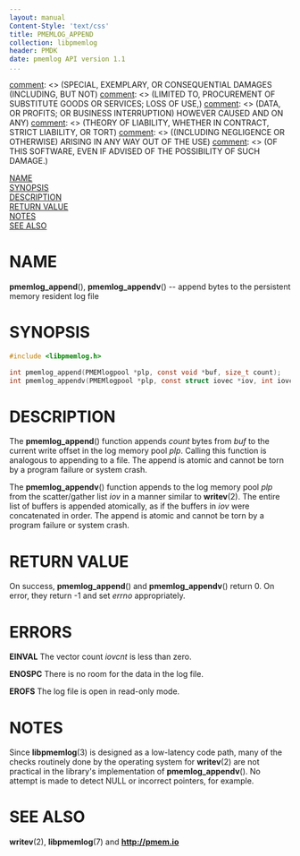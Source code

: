 ```yaml
---
layout: manual
Content-Style: 'text/css'
title: PMEMLOG_APPEND
collection: libpmemlog
header: PMDK
date: pmemlog API version 1.1
...
```


[comment]: <> (Copyright 2017, Intel Corporation)

[comment]: <> (Redistribution and use in source and binary forms, with or without)
[comment]: <> (modification, are permitted provided that the following conditions)
[comment]: <> (are met:)
[comment]: <> (    * Redistributions of source code must retain the above copyright)
[comment]: <> (      notice, this list of conditions and the following disclaimer.)
[comment]: <> (    * Redistributions in binary form must reproduce the above copyright)
[comment]: <> (      notice, this list of conditions and the following disclaimer in)
[comment]: <> (      the documentation and/or other materials provided with the)
[comment]: <> (      distribution.)
[comment]: <> (    * Neither the name of the copyright holder nor the names of its)
[comment]: <> (      contributors may be used to endorse or promote products derived)
[comment]: <> (      from this software without specific prior written permission.)

[comment]: <> (THIS SOFTWARE IS PROVIDED BY THE COPYRIGHT HOLDERS AND CONTRIBUTORS)
[comment]: <> ("AS IS" AND ANY EXPRESS OR IMPLIED WARRANTIES, INCLUDING, BUT NOT)
[comment]: <> (LIMITED TO, THE IMPLIED WARRANTIES OF MERCHANTABILITY AND FITNESS FOR)
[comment]: <> (A PARTICULAR PURPOSE ARE DISCLAIMED. IN NO EVENT SHALL THE COPYRIGHT)
[comment]: <> (OWNER OR CONTRIBUTORS BE LIABLE FOR ANY DIRECT, INDIRECT, INCIDENTAL,)
[comment]: <> (SPECIAL, EXEMPLARY, OR CONSEQUENTIAL DAMAGES (INCLUDING, BUT NOT)
[comment]: <> (LIMITED TO, PROCUREMENT OF SUBSTITUTE GOODS OR SERVICES; LOSS OF USE,)
[comment]: <> (DATA, OR PROFITS; OR BUSINESS INTERRUPTION) HOWEVER CAUSED AND ON ANY)
[comment]: <> (THEORY OF LIABILITY, WHETHER IN CONTRACT, STRICT LIABILITY, OR TORT)
[comment]: <> ((INCLUDING NEGLIGENCE OR OTHERWISE) ARISING IN ANY WAY OUT OF THE USE)
[comment]: <> (OF THIS SOFTWARE, EVEN IF ADVISED OF THE POSSIBILITY OF SUCH DAMAGE.)

[comment]: <> (pmemlog_append.3 -- man page for pmemlog_append and pmemlog_appendv functions)

[NAME](#name)<br />
[SYNOPSIS](#synopsis)<br />
[DESCRIPTION](#description)<br />
[RETURN VALUE](#return-value)<br />
[NOTES](#notes)<br />
[SEE ALSO](#see-also)<br />


# NAME #

**pmemlog_append**(), **pmemlog_appendv**() -- append bytes to the persistent
memory resident log file


# SYNOPSIS #

```c
#include <libpmemlog.h>

int pmemlog_append(PMEMlogpool *plp, const void *buf, size_t count);
int pmemlog_appendv(PMEMlogpool *plp, const struct iovec *iov, int iovcnt);
```

# DESCRIPTION #

The **pmemlog_append**() function appends *count* bytes from *buf*
to the current write offset in the log memory pool *plp*.
Calling this function is analogous to appending to a file.
The append is atomic and cannot be torn by a program failure or system crash.

The **pmemlog_appendv**() function appends to the log memory pool *plp* from
the scatter/gather list *iov* in a manner
similar to **writev**(2). The entire list of buffers is appended atomically,
as if the buffers in *iov* were concatenated in order.
The append is atomic and cannot be torn by a program failure or system crash.


# RETURN VALUE #

On success, **pmemlog_append**() and **pmemlog_appendv**() return 0.
On error, they return -1 and set *errno* appropriately.


# ERRORS #

**EINVAL** The vector count *iovcnt* is less than zero.

**ENOSPC** There is no room for the data in the log file.

**EROFS** The log file is open in read-only mode.


# NOTES #

Since **libpmemlog**(3) is designed as a low-latency code path,
many of the checks routinely done by the operating system for **writev**(2)
are not practical in the library's implementation of **pmemlog_appendv**().
No attempt is made to detect NULL or incorrect pointers, for example.


# SEE ALSO #

**writev**(2), **libpmemlog**(7) and **<http://pmem.io>**
